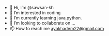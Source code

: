 - 👋 Hi, I’m @sawsan-kh
- 👀 I’m interested in coding
- 🌱 I’m currently learning java,python.
- 💞️ I’m looking to collaborate on ...
- 📫 How to reach me ayakhadem22@gmail.com

<!---
sawsan-kh/sawsan-kh is a ✨ special ✨ repository because its `README.md` (this file) appears on your GitHub profile.
You can click the Preview link to take a look at your changes.
--->
